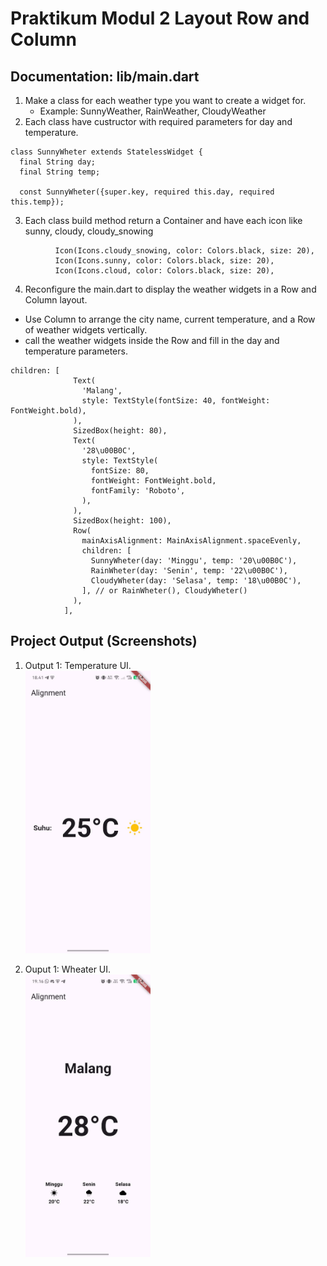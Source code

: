 # Praktikum Modul 2 Layout Row and Column

## Documentation: lib/main.dart

1. Make a class for each weather type you want to create a widget for.
   - Example: SunnyWeather, RainWeather, CloudyWeather
2. Each class have custructor with required parameters for day and temperature.

```
class SunnyWheter extends StatelessWidget {
  final String day;
  final String temp;

  const SunnyWheter({super.key, required this.day, required this.temp});
```

3. Each class build method return a Container and have each icon like sunny, cloudy, cloudy_snowing

```
          Icon(Icons.cloudy_snowing, color: Colors.black, size: 20),
          Icon(Icons.sunny, color: Colors.black, size: 20),
          Icon(Icons.cloud, color: Colors.black, size: 20),
```

4. Reconfigure the main.dart to display the weather widgets in a Row and Column layout.

- Use Column to arrange the city name, current temperature, and a Row of weather widgets vertically.
- call the weather widgets inside the Row and fill in the day and temperature parameters.

```
children: [
              Text(
                'Malang',
                style: TextStyle(fontSize: 40, fontWeight: FontWeight.bold),
              ),
              SizedBox(height: 80),
              Text(
                '28\u00B0C',
                style: TextStyle(
                  fontSize: 80,
                  fontWeight: FontWeight.bold,
                  fontFamily: 'Roboto',
                ),
              ),
              SizedBox(height: 100),
              Row(
                mainAxisAlignment: MainAxisAlignment.spaceEvenly,
                children: [
                  SunnyWheter(day: 'Minggu', temp: '20\u00B0C'),
                  RainWheter(day: 'Senin', temp: '22\u00B0C'),
                  CloudyWheter(day: 'Selasa', temp: '18\u00B0C'),
                ], // or RainWheter(), CloudyWheter()
              ),
            ],
```

## Project Output (Screenshots)

1. Output 1: Temperature UI.  
   <img src="assets/screenshots/prak_2.1.jpg" alt="Weather icon" width="200" height="auto" />

2. Ouput 1: Wheater UI.  
   <img src="assets/screenshots/prak_2.jpg" alt="Weather icon" width="200" height="auto" />
